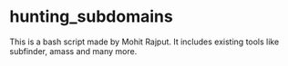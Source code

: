 # hunting_subdomains
This is a bash script made by Mohit Rajput. It includes existing tools like subfinder, amass and many more.
